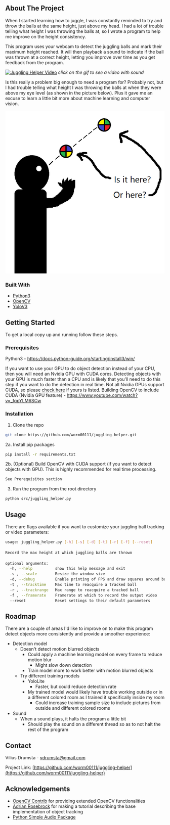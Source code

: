 <!-- ABOUT THE PROJECT -->
## About The Project

When I started learning how to juggle, I was constantly reminded to try and throw the balls at the same height, just above my head. I had a lot of trouble telling what height I was throwing the balls at, so I wrote a program to help me improve on the height consistency.

This program uses your webcam to detect the juggling balls and mark their maximum height reached. It will then playback a sound to indicate if the ball was thrown at a correct height, letting you improve over time as you get feedback from the program.

[![Juggling Helper Video](images/preview_short2.gif)](https://www.youtube.com/watch?v=vroV6zRVIQU&feature=youtu.be)
*click on the gif to see a video with sound*

Is this really a problem big enough to need a program for? Probably not, but I had trouble telling what height I was throwing the balls at when they were above my eye level (as shown in the picture below). Plus it gave me an excuse to learn a little bit more about machine learning and computer vision.


![Juggling Problem](images/problem.png)


### Built With

* [Python3](https://www.python.org/)
* [OpenCV](https://opencv.org/)
* [YoloV3](https://pjreddie.com/darknet/yolo/)


<!-- GETTING STARTED -->
## Getting Started

To get a local copy up and running follow these steps.

### Prerequisites

Python3 - https://docs.python-guide.org/starting/install3/win/

If you want to use your GPU to do object detection instead of your CPU, then you will need an Nvidia GPU with CUDA cores. Detecting objects with your GPU is much faster than a CPU and is likely that you'll need to do this step if you want to do the detection in real time. Not all Nvidia GPUs support CUDA, so please [check here](https://en.wikipedia.org/wiki/CUDA#GPUs_supported) if yours is listed.
Building OpenCV to include CUDA (Nvidia GPU feature) - https://www.youtube.com/watch?v=_fqpYLM6SCw


### Installation

1. Clone the repo
```sh
git clone https://github.com/worm00111/juggling-helper.git
```
2a. Install pip packages
```sh
pip install -r requirements.txt
```
2b. (Optional) Build OpenCV with CUDA support (if you want to detect objects with GPU). This is highly recommended for real time processing.
```sh
See Prerequisites section
```
3. Run the program from the root directory
```sh
python src/juggling_helper.py
```

<!-- USAGE EXAMPLES -->
## Usage

There are flags available if you want to customize your juggling ball tracking or video parameters:
```sh
usage: juggling_helper.py [-h] [-s] [-d] [-t] [-r] [-f] [--reset]

Record the max height at which juggling balls are thrown

optional arguments:
  -h, --help          show this help message and exit
  -s , --scale        Resize the window size
  -d, --debug         Enable printing of FPS and draw squares around balls
  -t , --tracktime    Max time to reacquire a tracked ball
  -r , --trackrange   Max range to reacquire a tracked ball
  -f , --framerate    Framerate at which to record the output video
  --reset             Reset settings to their default parameters
```


<!-- ROADMAP -->
## Roadmap

There are a couple of areas I'd like to improve on to make this program detect objects more consistently and provide a smoother experience:
* Detection model
	* Doesn't detect motion blurred objects
		* Could apply a machine learning model on every frame to reduce motion blur
			* Might slow down detection
		* Train model more to work better with motion blurred objects
	* Try different training models
		* YoloLite
			* Faster, but could reduce detection rate
		* My trained model would likely have trouble working outside or in a different colored room as I trained it specifically inside my room
			* Could increase training sample size to include pictures from outside and different colored rooms
* Sound
	* When a sound plays, it halts the program a little bit
        * Should play the sound on a different thread so as to not halt the rest of the program


<!-- CONTACT -->
## Contact

Vilius Drumsta - vdrumsta@gmail.com

Project Link: [https://github.com/worm00111/juggling-helper](https://github.com/worm00111/juggling-helper)


<!-- ACKNOWLEDGEMENTS -->
## Acknowledgements

* [OpenCV Contrib](https://github.com/opencv/opencv_contrib) for providing extended OpenCV functionalities
* [Adrian Rosebrock](https://www.youtube.com/watch?v=H0ztMWR3C04) for making a tutorial describing the base implementation of object tracking
* [Python Simple Audio Package](https://simpleaudio.readthedocs.io/en/latest/)
